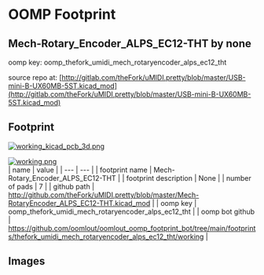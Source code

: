 # OOMP Footprint  
## Mech-Rotary_Encoder_ALPS_EC12-THT  by none  
  
oomp key: oomp_thefork_umidi_mech_rotaryencoder_alps_ec12_tht  
  
source repo at: [http://gitlab.com/theFork/uMIDI.pretty/blob/master/USB-mini-B-UX60MB-5ST.kicad_mod](http://gitlab.com/theFork/uMIDI.pretty/blob/master/USB-mini-B-UX60MB-5ST.kicad_mod)  
## Footprint  
  
[![working_kicad_pcb_3d.png](working_kicad_pcb_3d_600.png)](working_kicad_pcb_3d.png)  
  
[![working.png](working_600.png)](working.png)  
| name | value | 
| --- | --- | 
| footprint name | Mech-Rotary_Encoder_ALPS_EC12-THT | 
| footprint description | None | 
| number of pads | 7 | 
| github path | http://github.com/theFork/uMIDI.pretty/blob/master/Mech-RotaryEncoder_ALPS_EC12-THT.kicad_mod | 
| oomp key | oomp_thefork_umidi_mech_rotaryencoder_alps_ec12_tht | 
| oomp bot github | https://github.com/oomlout/oomlout_oomp_footprint_bot/tree/main/footprints/thefork_umidi_mech_rotaryencoder_alps_ec12_tht/working | 
## Images  

